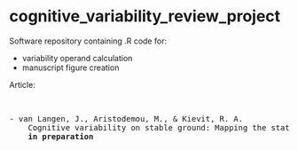 # cognitive_variability_review_project

Software repository containing .R code for:
- variability operand calculation
- manuscript figure creation

Article:

<br>
<pre>
- van Langen, J., Aristodemou, M., & Kievit, R. A.
    Cognitive variability on stable ground: Mapping the state of fluctuations in development
    <b>in preparation</b>
</pre>




